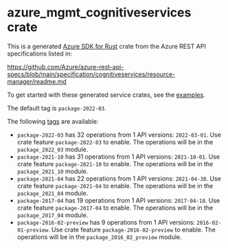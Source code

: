 # azure_mgmt_cognitiveservices crate

This is a generated [Azure SDK for Rust](https://github.com/Azure/azure-sdk-for-rust) crate from the Azure REST API specifications listed in:

https://github.com/Azure/azure-rest-api-specs/blob/main/specification/cognitiveservices/resource-manager/readme.md

To get started with these generated service crates, see the [examples](https://github.com/Azure/azure-sdk-for-rust/blob/main/services/README.md#examples).

The default tag is `package-2022-03`.

The following [tags](https://github.com/Azure/azure-sdk-for-rust/blob/main/services/tags.md) are available:

- `package-2022-03` has 32 operations from 1 API versions: `2022-03-01`. Use crate feature `package-2022-03` to enable. The operations will be in the `package_2022_03` module.
- `package-2021-10` has 31 operations from 1 API versions: `2021-10-01`. Use crate feature `package-2021-10` to enable. The operations will be in the `package_2021_10` module.
- `package-2021-04` has 22 operations from 1 API versions: `2021-04-30`. Use crate feature `package-2021-04` to enable. The operations will be in the `package_2021_04` module.
- `package-2017-04` has 19 operations from 1 API versions: `2017-04-18`. Use crate feature `package-2017-04` to enable. The operations will be in the `package_2017_04` module.
- `package-2016-02-preview` has 9 operations from 1 API versions: `2016-02-01-preview`. Use crate feature `package-2016-02-preview` to enable. The operations will be in the `package_2016_02_preview` module.